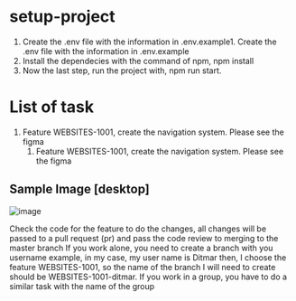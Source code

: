 # setup-project

1. Create the .env file with the information in .env.example1. Create the .env file with the information in .env.example
2. Install the dependecies with the command of npm, npm install
3. Now the last step, run the project with, npm run start.

# List of task

1. Feature WEBSITES-1001, create the navigation system. Please see the figma
   1. Feature WEBSITES-1001, create the navigation system. Please see the figma

## Sample Image [desktop]

![image](https://user-images.githubusercontent.com/87057752/173479428-4eae9c44-436e-4fad-bf0e-fdcd93bcb9ff.png)

Check the code for the feature to do the changes, all changes will be passed to a pull request (pr) and pass the code review to merging to the master branch
If you work alone, you need to create a branch with you username example, in my case, my user name is Ditmar
then, I choose the feature WEBSITES-1001, so the name of the branch I will need to create should be WEBSITES-1001-ditmar.
If you work in a group, you have to do a similar task with the name of the group
